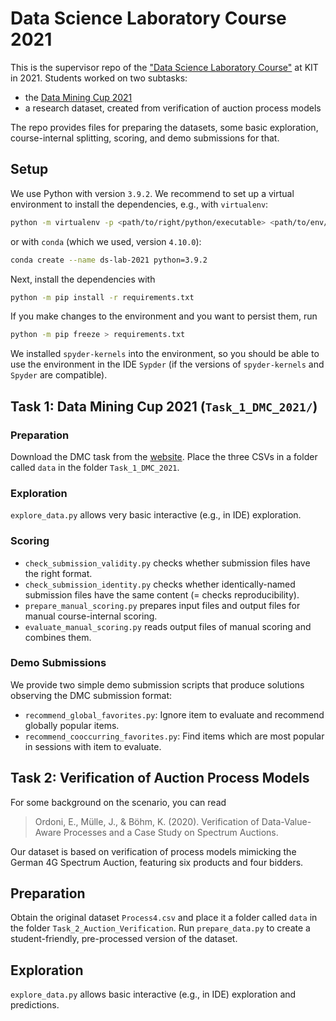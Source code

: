 # Data Science Laboratory Course 2021

This is the supervisor repo of the ["Data Science Laboratory Course"](https://dbis.ipd.kit.edu/english/3044.php) at KIT in 2021.
Students worked on two subtasks:

- the [Data Mining Cup 2021](https://www.data-mining-cup.com/dmc-2021/)
- a research dataset, created from verification of auction process models

The repo provides files for preparing the datasets, some basic exploration, course-internal splitting, scoring, and demo submissions for that.

## Setup

We use Python with version `3.9.2`.
We recommend to set up a virtual environment to install the dependencies, e.g., with `virtualenv`:

```bash
python -m virtualenv -p <path/to/right/python/executable> <path/to/env/destination>
```

or with `conda` (which we used, version `4.10.0`):

```bash
conda create --name ds-lab-2021 python=3.9.2
```

Next, install the dependencies with

```bash
python -m pip install -r requirements.txt
```

If you make changes to the environment and you want to persist them, run

```bash
python -m pip freeze > requirements.txt
```

We installed `spyder-kernels` into the environment, so you should be able to use the environment in the IDE `Sypder`
(if the versions of `spyder-kernels` and `Spyder` are compatible).

## Task 1: Data Mining Cup 2021 (`Task_1_DMC_2021/`)

### Preparation

Download the DMC task from the [website](https://www.data-mining-cup.com/dmc-2021/).
Place the three CSVs in a folder called `data` in the folder `Task_1_DMC_2021`.

### Exploration

`explore_data.py` allows very basic interactive (e.g., in IDE) exploration.

### Scoring

- `check_submission_validity.py` checks whether submission files have the right format.
- `check_submission_identity.py` checks whether identically-named submission files have the same content (= checks reproducibility).
- `prepare_manual_scoring.py` prepares input files and output files for manual course-internal scoring.
- `evaluate_manual_scoring.py` reads output files of manual scoring and combines them.

### Demo Submissions

We provide two simple demo submission scripts that produce solutions observing the DMC submission format:

- `recommend_global_favorites.py`: Ignore item to evaluate and recommend globally popular items.
- `recommend_cooccurring_favorites.py`: Find items which are most popular in sessions with item to evaluate.

## Task 2: Verification of Auction Process Models

For some background on the scenario, you can read

> Ordoni, E., Mülle, J., & Böhm, K. (2020). Verification of Data-Value-Aware Processes and a Case Study on Spectrum Auctions.

Our dataset is based on verification of process models mimicking the German 4G Spectrum Auction,
featuring six products and four bidders.

## Preparation

Obtain the original dataset `Process4.csv` and place it a folder called `data` in the folder `Task_2_Auction_Verification`.
Run `prepare_data.py` to create a student-friendly, pre-processed version of the dataset.

## Exploration

`explore_data.py` allows basic interactive (e.g., in IDE) exploration and predictions.
